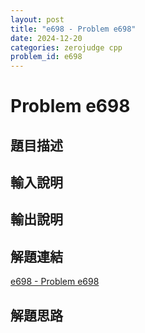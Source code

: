 ```yaml
---
layout: post
title: "e698 - Problem e698"
date: 2024-12-20
categories: zerojudge cpp
problem_id: e698
---
```


# Problem e698

## 題目描述



## 輸入說明



## 輸出說明



## 解題連結

[e698 - Problem e698](https://zerojudge.tw/ShowProblem?problemid=e698)

## 解題思路

